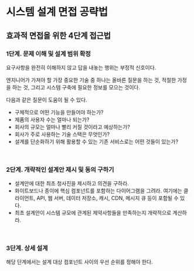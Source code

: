 # 시스템 설계 면접 공략법

## 효과적 면접을 위한 4단계 접근법

### 1단계. 문제 이해 및 설계 범위 확정

요구사항을 완전히 이해하지 않고 답을 내놓는 행위는 부정적 신호이다.

엔지니어가 가져야 할 가장 중요한 기술 중 하나는 올바른 질문을 하는 것, 적절한 가정을 하는 것, 그리고 시스템 구축에 필요한 정보를 모으는 것이다.

다음과 같은 질문이 도움이 될 수 있다.

- 구체적으로 어떤 기능을 만들어야 하는가?
- 제품의 사용자 수는 얼마나 되는가?
- 회사의 규모는 얼마나 빨리 커질 것이라고 예상하는가?
- 회사가 주로 사용하는 기술 스택은 무엇인가?
- 설계를 단순화하기 위해 활용할 수 있는 기존 서비스로는 어떤 것들이 있는가?

<br>



### 2단계. 개략적인 설계안 제시 및 동의 구하기

- 설계안에 대한 최초 청사진을 제시하고 의견을 구하라.
- 화이트보드나 종이에 핵심 컴포넌트를 포함하는 다이어그램을 그려라. 여기에는 클라이언트, API, 웹 서버, 데이터 저장소, 캐시, CDN, 메시지 큐 등이 포함될 수 있다.
- 최초 설계안이 시스템 규모에 관계된 제약사항들을 만족하는지 개략적으로 계산하라.

<br>



### 3단계. 상세 설계

해당 단계에서는 설계 대상 컴포넌트 사이의 우선 순위를 정해야 한다.
